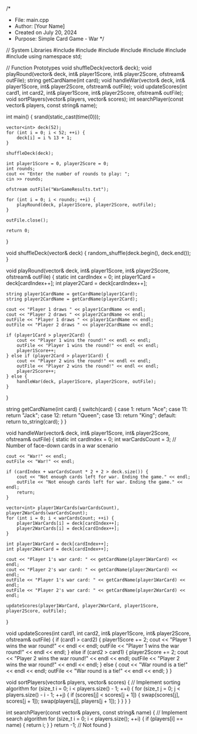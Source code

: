 /*
 * File:   main.cpp
 * Author: [Your Name]
 * Created on July 20, 2024
 * Purpose: Simple Card Game - War
 */

// System Libraries
#include <iostream>
#include <cstdlib>
#include <ctime>
#include <fstream>
#include <string>
#include <vector>
#include <algorithm>
using namespace std;

// Function Prototypes
void shuffleDeck(vector<int>& deck);
void playRound(vector<int>& deck, int& player1Score, int& player2Score, ofstream& outFile);
string getCardName(int card);
void handleWar(vector<int>& deck, int& player1Score, int& player2Score, ofstream& outFile);
void updateScores(int card1, int card2, int& player1Score, int& player2Score, ofstream& outFile);
void sortPlayers(vector<string>& players, vector<int>& scores);
int searchPlayer(const vector<string>& players, const string& name);

int main() {
    srand(static_cast<unsigned int>(time(0)));

    vector<int> deck(52);
    for (int i = 0; i < 52; ++i) {
        deck[i] = i % 13 + 1;
    }

    shuffleDeck(deck);

    int player1Score = 0, player2Score = 0;
    int rounds;
    cout << "Enter the number of rounds to play: ";
    cin >> rounds;

    ofstream outFile("WarGameResults.txt");

    for (int i = 0; i < rounds; ++i) {
        playRound(deck, player1Score, player2Score, outFile);
    }

    outFile.close();

    return 0;
}

void shuffleDeck(vector<int>& deck) {
    random_shuffle(deck.begin(), deck.end());
}

void playRound(vector<int>& deck, int& player1Score, int& player2Score, ofstream& outFile) {
    static int cardIndex = 0;
    int player1Card = deck[cardIndex++];
    int player2Card = deck[cardIndex++];

    string player1CardName = getCardName(player1Card);
    string player2CardName = getCardName(player2Card);

    cout << "Player 1 draws " << player1CardName << endl;
    cout << "Player 2 draws " << player2CardName << endl;
    outFile << "Player 1 draws " << player1CardName << endl;
    outFile << "Player 2 draws " << player2CardName << endl;

    if (player1Card > player2Card) {
        cout << "Player 1 wins the round!" << endl << endl;
        outFile << "Player 1 wins the round!" << endl << endl;
        player1Score++;
    } else if (player2Card > player1Card) {
        cout << "Player 2 wins the round!" << endl << endl;
        outFile << "Player 2 wins the round!" << endl << endl;
        player2Score++;
    } else {
        handleWar(deck, player1Score, player2Score, outFile);
    }
}

string getCardName(int card) {
    switch(card) {
        case 1: return "Ace";
        case 11: return "Jack";
        case 12: return "Queen";
        case 13: return "King";
        default: return to_string(card);
    }
}

void handleWar(vector<int>& deck, int& player1Score, int& player2Score, ofstream& outFile) {
    static int cardIndex = 0;
    int warCardsCount = 3; // Number of face-down cards in a war scenario

    cout << "War!" << endl;
    outFile << "War!" << endl;

    if (cardIndex + warCardsCount * 2 + 2 > deck.size()) {
        cout << "Not enough cards left for war. Ending the game." << endl;
        outFile << "Not enough cards left for war. Ending the game." << endl;
        return;
    }

    vector<int> player1WarCards(warCardsCount), player2WarCards(warCardsCount);
    for (int i = 0; i < warCardsCount; ++i) {
        player1WarCards[i] = deck[cardIndex++];
        player2WarCards[i] = deck[cardIndex++];
    }

    int player1WarCard = deck[cardIndex++];
    int player2WarCard = deck[cardIndex++];

    cout << "Player 1's war card: " << getCardName(player1WarCard) << endl;
    cout << "Player 2's war card: " << getCardName(player2WarCard) << endl;
    outFile << "Player 1's war card: " << getCardName(player1WarCard) << endl;
    outFile << "Player 2's war card: " << getCardName(player2WarCard) << endl;

    updateScores(player1WarCard, player2WarCard, player1Score, player2Score, outFile);
}

void updateScores(int card1, int card2, int& player1Score, int& player2Score, ofstream& outFile) {
    if (card1 > card2) {
        player1Score += 2;
        cout << "Player 1 wins the war round!" << endl << endl;
        outFile << "Player 1 wins the war round!" << endl << endl;
    } else if (card2 > card1) {
        player2Score += 2;
        cout << "Player 2 wins the war round!" << endl << endl;
        outFile << "Player 2 wins the war round!" << endl << endl;
    } else {
        cout << "War round is a tie!" << endl << endl;
        outFile << "War round is a tie!" << endl << endl;
    }
}

void sortPlayers(vector<string>& players, vector<int>& scores) {
    // Implement sorting algorithm
    for (size_t i = 0; i < players.size() - 1; ++i) {
        for (size_t j = 0; j < players.size() - i - 1; ++j) {
            if (scores[j] < scores[j + 1]) {
                swap(scores[j], scores[j + 1]);
                swap(players[j], players[j + 1]);
            }
        }
    }
}

int searchPlayer(const vector<string>& players, const string& name) {
    // Implement search algorithm
    for (size_t i = 0; i < players.size(); ++i) {
        if (players[i] == name) {
            return i;
        }
    }
    return -1; // Not found
}
